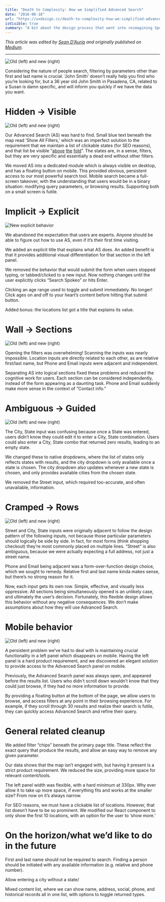 ```yaml
---
title: "Death to Complexity: How we Simplified Advanced Search"
date: "2016-08-18"
url: "https://uxdesign.cc/death-to-complexity-how-we-simplified-advanced-search-a9ab2940acf0"
isVisible: true
summary: "A bit about the design process that went into reimagining Spokeo’s Advanced Search tools. This was a weeks-long collaboration between the design and front-end teams, with support from backend for some specific API updates."
---
```


<!-- <Callout> -->

_This article was edited by [Sean D'Auria](https://www.seandauria.com/) and originally published on [Medium](https://uxdesign.cc/death-to-complexity-how-we-simplified-advanced-search-a9ab2940acf0)._

<!-- </Callout> -->

---

![Old (left) and new (right)](/images/posts/writing/death-to-complexity/overview.png)

Considering the nature of people search, filtering by parameters other than first and last name is crucial. ‘John Smith’ doesn’t really help you find who you’re looking for, but a 36 year old John Smith in Pasadena, CA, related to a Susan is damn specific, and will inform you quickly if we have the data you want.

# Hidden → Visible

![Old (left) and new (right)](/images/posts/writing/death-to-complexity/hidden-visible.gif)

Our Advanced Search (AS) was hard to find. Small blue text beneath the map read ‘Show All Filters,’ which was an imperfect solution to the requirement that we maintain a list of clickable states (for SEO reasons), and that list be visible “[above](http://www.lukew.com/ff/entry.asp?1946) [the](http://thereisnopagefold.com/) [fold](https://dribbble.com/shots/2068432-Fuck-the-Fold)”. The states are, in a sense, filters, but they are very specific and essentially a dead end without other filters.

We moved AS into a dedicated module which is always visible on desktop, and has a floating button on mobile. This provided obvious, persistent access to our most powerful search tool. Mobile search became a full-screen takeover, with the understanding that users would be in a binary situation: modifying query parameters, or browsing results. Supporting both on a small screen is futile.

# Implicit → Explicit

![New explicit behavior](/images/posts/writing/death-to-complexity/implicit-explicit.gif)

We abandoned the expectation that users are experts. Anyone should be able to figure out how to use AS, even if it’s their first time visiting.

We added an explicit title that explains what AS does. An added benefit is that it provides additional visual differentiation for that section in the left panel.

We removed the behavior that would submit the form when users stopped typing, or tabbed/clicked to a new input. Now nothing changes until the user explicitly clicks “Search Spokeo” or hits Enter.

Clicking an age range used to toggle and submit immediately. No longer! Click ages on and off to your heart’s content before hitting that submit button.

Added bonus: the locations list got a title that explains its value.

# Wall → Sections

![Old (left) and new (right)](/images/posts/writing/death-to-complexity/wall-sections.png)

Opening the filters was overwhelming! Scanning the inputs was nearly impossible. Location inputs are directly related to each other, as are relative first/last name, but Phone and Email inputs were adjacent and independent.

Separating AS into logical sections fixed these problems and reduced the cognitive work for users. Each section can be considered independently, instead of the form appearing as a daunting task. Phone and Email suddenly make more sense in the context of “Contact info.”

# Ambiguous → Guided

![Old (left) and new (right)](/images/posts/writing/death-to-complexity/ambiguous-guided.gif)

The City, State input was confusing because once a State was entered, users didn’t know they could edit it to enter a City, State combination. Users could also enter a City, State combo that returned zero results, leading to an empty state.

We changed these to native dropdowns, where the list of states only reflects states with results, and the city dropdown is only available once a state is chosen. The city dropdown also updates whenever a new state is chosen, and only provides available cities from the chosen state.

We removed the Street input, which required too-accurate, and often unavailable, information.

# Cramped → Rows

![Old (left) and new (right)](/images/posts/writing/death-to-complexity/cramped-rows.png)

Street and City, State inputs were originally adjacent to follow the design pattern of the following inputs, not because those particular parameters should logically be side by side. In fact, for most forms (think shopping checkout) they’re most commonly placed on multiple lines. “Street” is also ambiguous, because we were actually expecting a full address, not just a street name.

Phone and Email being adjacent was a form-over-function design choice, which we sought to remedy. Relative first and last name kinda makes sense, but there’s no strong reason for it.

Now, each input gets its own row. Simple, effective, and visually less oppressive. All sections being simultaneously opened is an unlikely case, and ultimately the user’s decision. Fortunately, this flexible design allows this behavior without any negative consequences. We don’t make assumptions about how they will use Advanced Search.

# Mobile behavior

![Old (left) and new (right)](/images/posts/writing/death-to-complexity/mobile-behavior.gif)

A persistent problem we’ve had to deal with is maintaining crucial functionality in a left panel which disappears on mobile. Having the left panel is a hard product requirement, and we discovered an elegant solution to provide access to the Advanced Search panel on mobile.

Previously, the Advanced Search panel was always open, and appeared before the results list. Users who didn't scroll down wouldn’t know that they could just browse, if they had no more information to provide.

By providing a floating button at the bottom of the page, we allow users to browse, and access filters at any point in their browsing experience. For example, if they scroll through 30 results and realize their search is futile, they can quickly access Advanced Search and refine their query.

# General related cleanup

We added filter “chips” beneath the primary page title. These reflect the exact query that produce the results, and allow an easy way to remove any given parameter.

Our data shows that the map isn’t engaged with, but having it present is a strict product requirement. We reduced the size, providing more space for relevant content/tools.

The left panel width was flexible, with a hard minimum at 330px. Why ever allow it to take up more space, if everything fits and works at the smaller size? From now on it’s always narrow.

For SEO reasons, we must have a clickable list of locations. However, that list doesn’t have to be so prominent. We modified our React component to only show the first 10 locations, with an option for the user to ‘show more.’

# On the horizon/what we’d like to do in the future

First and last name should not be required to search. Finding a person should be initiated with any available information (e.g. relative and phone number).

Allow entering a city without a state/

Mixed content list, where we can show name, address, social, phone, and historical records all in one list, with options to toggle returned types.

